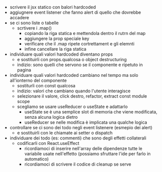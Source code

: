 - scrivere il jsx statico con balori hardcoded
- aggiugnere event listener che fanno alert di quello che dovrebbe accadere
- se ci sono liste o tabelle
  - scrtivere i .map()
    - copiando la riga statica e mettendola dentro il rutrn del map
    - aggiungere la prop speciale key
    - verificare che il .map ripete cortrettament e gli elemnti
    - infine cancellare la riga statica
- individuare quali valori hardcoded diventano props
  - e sostituirli con props.qualcosa o object destructuring
  - indizio: sono quelli che servono se il componente e ripetuto in pagina
- individuare quali valori hardcoded cambiano nel tempo ma solo all'ionterno del componente
  - sostiturli con const qualcosa
  - indizio: valori che cambiano quando l'utente interagisce
  - selezionare il valore, click destro, refactor, extract const module scope
  - scegliamo se usare useReducer o useState e adattarlo
    - useState se è una semplice slot di memoria che viene modificata, senza alcuna logica dietro
    - useReducer se nelle modifica è implicata una qualche logica
- controllare se ci sono dei todo negli event listenere (esmepio dei alert)
  - e sostituirli con le chiamate ai setter o dispatch
- individuare dei todo (es: commenti) che sono degli effetti collaterali
  - codificarli con React.useEffect
    - ricordiamoci di inserire nell'array delle dipendenze tutte le variabile usate nell'effetto (possiamo sfruttare l'ide per farlo in automatico)
    - ricordiamoci di scrivere il codice di cleanup se serve
